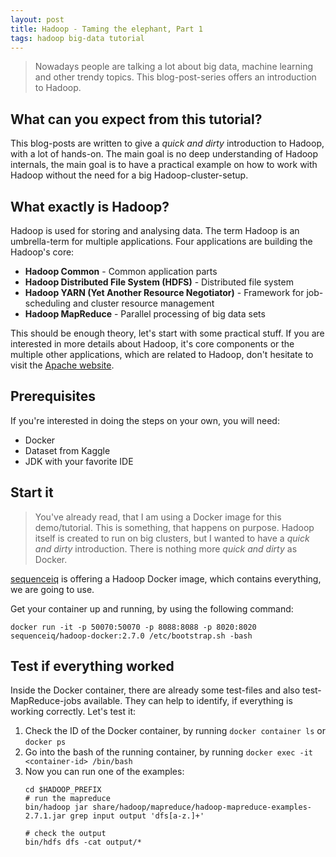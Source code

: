 ```yaml
---
layout: post
title: Hadoop - Taming the elephant, Part 1
tags: hadoop big-data tutorial
---
```


> Nowadays people are talking a lot about big data, machine learning and other trendy topics. This blog-post-series offers an introduction to Hadoop.

## What can you expect from this tutorial?

This blog-posts are written to give a _quick and dirty_ introduction to Hadoop, with a lot of hands-on. The main goal is no deep understanding of Hadoop internals, the main goal is to have a practical example on how to work with Hadoop without the need for a big Hadoop-cluster-setup.

## What exactly is Hadoop?

Hadoop is used for storing and analysing data. The term Hadoop is an umbrella-term for multiple applications. Four applications are building the Hadoop's core:

* **Hadoop Common** - Common application parts
* **Hadoop Distributed File System (HDFS)** - Distributed file system
* **Hadoop YARN (Yet Another Resource Negotiator)** - Framework for job-scheduling and cluster resource management
* **Hadoop MapReduce** - Parallel processing of big data sets

This should be enough theory, let's start with some practical stuff. If you are interested in more details about Hadoop, it's core components or the multiple other applications, which are related to Hadoop, don't hesitate to visit the [Apache website](http://hadoop.apache.org/).

## Prerequisites

If you're interested in doing the steps on your own, you will need:

* Docker
* Dataset from Kaggle
* JDK with your favorite IDE

## Start it

> You've already read, that I am using a Docker image for this demo/tutorial. This is something, that happens on purpose. Hadoop itself is created to run on big clusters, but I wanted to have a _quick and dirty_ introduction. There is nothing more _quick and dirty_ as Docker.

[sequenceiq](https://github.com/sequenceiq/hadoop-docker) is offering a Hadoop Docker image, which contains everything, we are going to use.

Get your container up and running, by using the following command:

```
docker run -it -p 50070:50070 -p 8088:8088 -p 8020:8020 sequenceiq/hadoop-docker:2.7.0 /etc/bootstrap.sh -bash
```

## Test if everything worked

Inside the Docker container, there are already some test-files and also test-MapReduce-jobs available. They can help to identify, if everything is working correctly. Let's test it:

1. Check the ID of the Docker container, by running ```docker container ls``` or ```docker ps```
2. Go into the bash of the running container, by running ```docker exec -it <container-id> /bin/bash```
3. Now you can run one of the examples:
    ```
    cd $HADOOP_PREFIX
    # run the mapreduce
    bin/hadoop jar share/hadoop/mapreduce/hadoop-mapreduce-examples-2.7.1.jar grep input output 'dfs[a-z.]+'

    # check the output
    bin/hdfs dfs -cat output/*
    ```